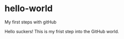 # hello-world
My first steps with gitHub

Hello suckers!
This is my frist step into the GitHub world.
